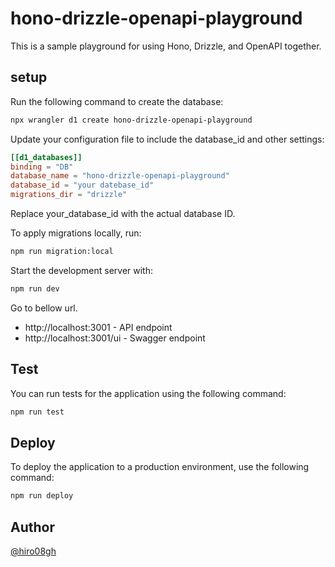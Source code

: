 # hono-drizzle-openapi-playground

This is a sample playground for using Hono, Drizzle, and OpenAPI together.

## setup

Run the following command to create the database:

```bash
npx wrangler d1 create hono-drizzle-openapi-playground
```

Update your configuration file to include the database_id and other settings:

```toml
[[d1_databases]]
binding = "DB"
database_name = "hono-drizzle-openapi-playground"
database_id = "your datebase_id"
migrations_dir = "drizzle"
```

Replace your_database_id with the actual database ID.

To apply migrations locally, run:

```bash
npm run migration:local
```

Start the development server with:

```bash
npm run dev
```

Go to bellow url.

- http://localhost:3001 - API endpoint
- http://localhost:3001/ui - Swagger endpoint

## Test

You can run tests for the application using the following command:

```bash
npm run test
```

## Deploy

To deploy the application to a production environment, use the following command:

```bash
npm run deploy
```

## Author

[@hiro08gh](https://github.com/hiro08gh)

